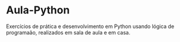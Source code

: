 # Aula-Python
Exercícios de prática e desenvolvimento em Python usando lógica de programaão, realizados em sala de aula e em casa.
